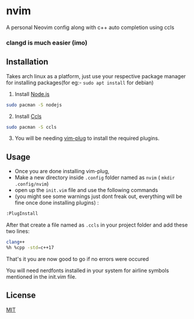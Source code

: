 # nvim

A personal Neovim config along with c++ auto completion using ccls
### clangd is much easier (imo) ###

## Installation 
Takes arch linux as a platform, just use your respective package manager for installing packages(for eg:- `sudo apt install` for debian)

1. Install [Node.js](https://www.google.com/url?sa=t&rct=j&q=&esrc=s&source=web&cd=&cad=rja&uact=8&ved=2ahUKEwiehrffoeT3AhWeRmwGHcKWAoYQFnoECAgQAQ&url=https%3A%2F%2Fnodejs.org%2F&usg=AOvVaw1tY2p-vJFWJmxWlq4sTxCn)
``` bash 
sudo pacman -S nodejs
``` 
2. Install [Ccls](https://github.com/MaskRay/ccls)

 ``` bash
 sudo pacman -S ccls
 ```
 
3. You will be needing [vim-plug](https://github.com/junegunn/vim-plug#installation) to install the required plugins.



## Usage
 - Once you are done installing vim-plug, 
 - Make a new directory inside `.config` folder named as `nvim` ( `mkdir .config/nvim`)<br>
 - open up the `init.vim` file and use the following commands<br>
 - (you might see some warnings just dont freak out, everything will be fine once done installing plugins) :

```bash
:PlugInstall
```
After that create a file named as `.ccls` in your project folder and add these two lines:
``` bash
clang++
%h %cpp -std=c++17
```
That's it you are now good to go if no errors were occured

You will need nerdfonts installed in your system for airline symbols mentioned in the init.vim file.


## License
[MIT](https://choosealicense.com/licenses/mit/)
